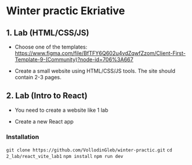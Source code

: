 # Winter practic Ekriative

## 1. Lab (HTML/CSS/JS)

- Choose one of the templates:
  https://www.figma.com/file/BfTFY6Q602u4vdZqwfZzom/Client-First-Template-9-(Community)?node-id=706%3A667

- Create a small website using HTML/CSS/JS tools.
  The site should contain 2-3 pages.

## 2. Lab (Intro to React)

- You need to create a website like 1 lab

- Create a new React app

### Installation

`git clone https://github.com/VollodinGleb/winter-practic.git`
`cd 2_lab/react_vite_lab1`
`npm install`
`npm run dev`
